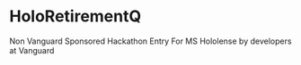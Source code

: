 # HoloRetirementQ
Non Vanguard Sponsored Hackathon Entry For MS Hololense by developers at Vanguard
